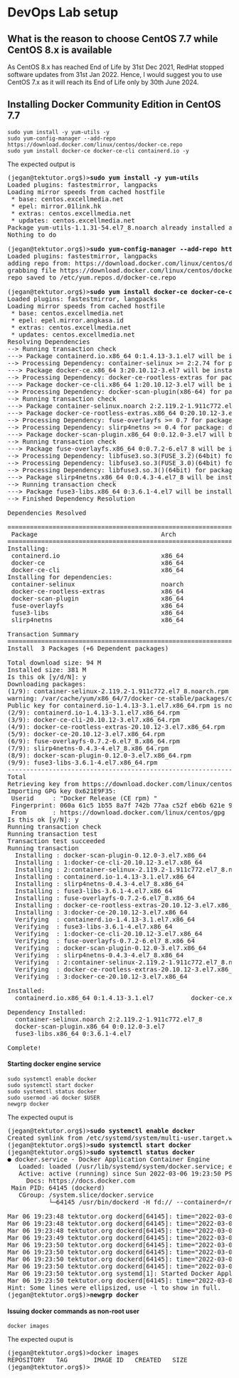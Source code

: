 # DevOps Lab setup

## What is the reason to choose CentOS 7.7 while CentOS 8.x is available
As CentOS 8.x has reached End of Life by 31st Dec 2021,  RedHat stopped software updates from 31st Jan 2022. Hence, I would suggest you to use CentOS 7.x as it will reach its End of Life only by 30th June 2024.

## Installing Docker Community Edition in CentOS 7.7
```
sudo yum install -y yum-utils -y
sudo yum-config-manager --add-repo https://download.docker.com/linux/centos/docker-ce.repo
sudo yum install docker-ce docker-ce-cli containerd.io -y
```

The expected output is
<pre>
(jegan@tektutor.org$)><b>sudo yum install -y yum-utils</b>
Loaded plugins: fastestmirror, langpacks
Loading mirror speeds from cached hostfile
 * base: centos.excellmedia.net
 * epel: mirror.01link.hk
 * extras: centos.excellmedia.net
 * updates: centos.excellmedia.net
Package yum-utils-1.1.31-54.el7_8.noarch already installed and latest version
Nothing to do

(jegan@tektutor.org$)><b>sudo yum-config-manager --add-repo https://download.docker.com/linux/centos/docker-ce.repo</b>
Loaded plugins: fastestmirror, langpacks
adding repo from: https://download.docker.com/linux/centos/docker-ce.repo
grabbing file https://download.docker.com/linux/centos/docker-ce.repo to /etc/yum.repos.d/docker-ce.repo
repo saved to /etc/yum.repos.d/docker-ce.repo

(jegan@tektutor.org$)><b>sudo yum install docker-ce docker-ce-cli containerd.io</b>
Loaded plugins: fastestmirror, langpacks
Loading mirror speeds from cached hostfile
 * base: centos.excellmedia.net
 * epel: epel.mirror.angkasa.id
 * extras: centos.excellmedia.net
 * updates: centos.excellmedia.net
Resolving Dependencies
--> Running transaction check
---> Package containerd.io.x86_64 0:1.4.13-3.1.el7 will be installed
--> Processing Dependency: container-selinux >= 2:2.74 for package: containerd.io-1.4.13-3.1.el7.x86_64
---> Package docker-ce.x86_64 3:20.10.12-3.el7 will be installed
--> Processing Dependency: docker-ce-rootless-extras for package: 3:docker-ce-20.10.12-3.el7.x86_64
---> Package docker-ce-cli.x86_64 1:20.10.12-3.el7 will be installed
--> Processing Dependency: docker-scan-plugin(x86-64) for package: 1:docker-ce-cli-20.10.12-3.el7.x86_64
--> Running transaction check
---> Package container-selinux.noarch 2:2.119.2-1.911c772.el7_8 will be installed
---> Package docker-ce-rootless-extras.x86_64 0:20.10.12-3.el7 will be installed
--> Processing Dependency: fuse-overlayfs >= 0.7 for package: docker-ce-rootless-extras-20.10.12-3.el7.x86_64
--> Processing Dependency: slirp4netns >= 0.4 for package: docker-ce-rootless-extras-20.10.12-3.el7.x86_64
---> Package docker-scan-plugin.x86_64 0:0.12.0-3.el7 will be installed
--> Running transaction check
---> Package fuse-overlayfs.x86_64 0:0.7.2-6.el7_8 will be installed
--> Processing Dependency: libfuse3.so.3(FUSE_3.2)(64bit) for package: fuse-overlayfs-0.7.2-6.el7_8.x86_64
--> Processing Dependency: libfuse3.so.3(FUSE_3.0)(64bit) for package: fuse-overlayfs-0.7.2-6.el7_8.x86_64
--> Processing Dependency: libfuse3.so.3()(64bit) for package: fuse-overlayfs-0.7.2-6.el7_8.x86_64
---> Package slirp4netns.x86_64 0:0.4.3-4.el7_8 will be installed
--> Running transaction check
---> Package fuse3-libs.x86_64 0:3.6.1-4.el7 will be installed
--> Finished Dependency Resolution

Dependencies Resolved

============================================================================================================================================
 Package                                 Arch                 Version                                  Repository                      Size
============================================================================================================================================
Installing:
 containerd.io                           x86_64               1.4.13-3.1.el7                           docker-ce-stable                28 M
 docker-ce                               x86_64               3:20.10.12-3.el7                         docker-ce-stable                23 M
 docker-ce-cli                           x86_64               1:20.10.12-3.el7                         docker-ce-stable                30 M
Installing for dependencies:
 container-selinux                       noarch               2:2.119.2-1.911c772.el7_8                extras                          40 k
 docker-ce-rootless-extras               x86_64               20.10.12-3.el7                           docker-ce-stable               8.0 M
 docker-scan-plugin                      x86_64               0.12.0-3.el7                             docker-ce-stable               3.7 M
 fuse-overlayfs                          x86_64               0.7.2-6.el7_8                            extras                          54 k
 fuse3-libs                              x86_64               3.6.1-4.el7                              extras                          82 k
 slirp4netns                             x86_64               0.4.3-4.el7_8                            extras                          81 k

Transaction Summary
============================================================================================================================================
Install  3 Packages (+6 Dependent packages)

Total download size: 94 M
Installed size: 381 M
Is this ok [y/d/N]: y
Downloading packages:
(1/9): container-selinux-2.119.2-1.911c772.el7_8.noarch.rpm                                                          |  40 kB  00:00:00     
warning: /var/cache/yum/x86_64/7/docker-ce-stable/packages/containerd.io-1.4.13-3.1.el7.x86_64.rpm: Header V4 RSA/SHA512 Signature, key ID 621e9f35: NOKEY
Public key for containerd.io-1.4.13-3.1.el7.x86_64.rpm is not installed
(2/9): containerd.io-1.4.13-3.1.el7.x86_64.rpm                                                                       |  28 MB  00:00:01     
(3/9): docker-ce-cli-20.10.12-3.el7.x86_64.rpm                                                                       |  30 MB  00:00:01     
(4/9): docker-ce-rootless-extras-20.10.12-3.el7.x86_64.rpm                                                           | 8.0 MB  00:00:00     
(5/9): docker-ce-20.10.12-3.el7.x86_64.rpm                                                                           |  23 MB  00:00:03     
(6/9): fuse-overlayfs-0.7.2-6.el7_8.x86_64.rpm                                                                       |  54 kB  00:00:00     
(7/9): slirp4netns-0.4.3-4.el7_8.x86_64.rpm                                                                          |  81 kB  00:00:00     
(8/9): docker-scan-plugin-0.12.0-3.el7.x86_64.rpm                                                                    | 3.7 MB  00:00:00     
(9/9): fuse3-libs-3.6.1-4.el7.x86_64.rpm                                                                             |  82 kB  00:00:00     
--------------------------------------------------------------------------------------------------------------------------------------------
Total                                                                                                        22 MB/s |  94 MB  00:00:04     
Retrieving key from https://download.docker.com/linux/centos/gpg
Importing GPG key 0x621E9F35:
 Userid     : "Docker Release (CE rpm) <docker@docker.com>"
 Fingerprint: 060a 61c5 1b55 8a7f 742b 77aa c52f eb6b 621e 9f35
 From       : https://download.docker.com/linux/centos/gpg
Is this ok [y/N]: y
Running transaction check
Running transaction test
Transaction test succeeded
Running transaction
  Installing : docker-scan-plugin-0.12.0-3.el7.x86_64                                                                                   1/9 
  Installing : 1:docker-ce-cli-20.10.12-3.el7.x86_64                                                                                    2/9 
  Installing : 2:container-selinux-2.119.2-1.911c772.el7_8.noarch                                                                       3/9 
  Installing : containerd.io-1.4.13-3.1.el7.x86_64                                                                                      4/9 
  Installing : slirp4netns-0.4.3-4.el7_8.x86_64                                                                                         5/9 
  Installing : fuse3-libs-3.6.1-4.el7.x86_64                                                                                            6/9 
  Installing : fuse-overlayfs-0.7.2-6.el7_8.x86_64                                                                                      7/9 
  Installing : docker-ce-rootless-extras-20.10.12-3.el7.x86_64                                                                          8/9 
  Installing : 3:docker-ce-20.10.12-3.el7.x86_64                                                                                        9/9 
  Verifying  : containerd.io-1.4.13-3.1.el7.x86_64                                                                                      1/9 
  Verifying  : fuse3-libs-3.6.1-4.el7.x86_64                                                                                            2/9 
  Verifying  : 1:docker-ce-cli-20.10.12-3.el7.x86_64                                                                                    3/9 
  Verifying  : fuse-overlayfs-0.7.2-6.el7_8.x86_64                                                                                      4/9 
  Verifying  : docker-scan-plugin-0.12.0-3.el7.x86_64                                                                                   5/9 
  Verifying  : slirp4netns-0.4.3-4.el7_8.x86_64                                                                                         6/9 
  Verifying  : 2:container-selinux-2.119.2-1.911c772.el7_8.noarch                                                                       7/9 
  Verifying  : docker-ce-rootless-extras-20.10.12-3.el7.x86_64                                                                          8/9 
  Verifying  : 3:docker-ce-20.10.12-3.el7.x86_64                                                                                        9/9 

Installed:
  containerd.io.x86_64 0:1.4.13-3.1.el7          docker-ce.x86_64 3:20.10.12-3.el7          docker-ce-cli.x86_64 1:20.10.12-3.el7         

Dependency Installed:
  container-selinux.noarch 2:2.119.2-1.911c772.el7_8                    docker-ce-rootless-extras.x86_64 0:20.10.12-3.el7                   
  docker-scan-plugin.x86_64 0:0.12.0-3.el7                              fuse-overlayfs.x86_64 0:0.7.2-6.el7_8                               
  fuse3-libs.x86_64 0:3.6.1-4.el7                                       slirp4netns.x86_64 0:0.4.3-4.el7_8                                  

Complete!
</pre>


#### Starting docker engine service
```
sudo systemctl enable docker
sudo systemctl start docker
sudo systemctl status docker
sudo usermod -aG docker $USER
newgrp docker
```
The expected ouput is
<pre>
(jegan@tektutor.org$)><b>sudo systemctl enable docker</b>
Created symlink from /etc/systemd/system/multi-user.target.wants/docker.service to /usr/lib/systemd/system/docker.service.
(jegan@tektutor.org$)><b>sudo systemctl start docker</b>
(jegan@tektutor.org$)><b>sudo systemctl status docker</b>
● docker.service - Docker Application Container Engine
   Loaded: loaded (/usr/lib/systemd/system/docker.service; enabled; vendor preset: disabled)
   Active: active (running) since Sun 2022-03-06 19:23:50 PST; 9min ago
     Docs: https://docs.docker.com
 Main PID: 64145 (dockerd)
   CGroup: /system.slice/docker.service
           └─64145 /usr/bin/dockerd -H fd:// --containerd=/run/containerd/containerd.sock

Mar 06 19:23:48 tektutor.org dockerd[64145]: time="2022-03-06T19:23:48.110984142-08:00" level=info msg="ccResolverWrapper: sending...le=grpc
Mar 06 19:23:48 tektutor.org dockerd[64145]: time="2022-03-06T19:23:48.111009882-08:00" level=info msg="ClientConn switching balan...le=grpc
Mar 06 19:23:48 tektutor.org dockerd[64145]: time="2022-03-06T19:23:48.477701245-08:00" level=info msg="Loading containers: start."
Mar 06 19:23:49 tektutor.org dockerd[64145]: time="2022-03-06T19:23:49.915307132-08:00" level=info msg="Default bridge (docker0) i...ddress"
Mar 06 19:23:50 tektutor.org dockerd[64145]: time="2022-03-06T19:23:50.201200737-08:00" level=info msg="Firewalld: interface docke...urning"
Mar 06 19:23:50 tektutor.org dockerd[64145]: time="2022-03-06T19:23:50.462895927-08:00" level=info msg="Loading containers: done."
Mar 06 19:23:50 tektutor.org dockerd[64145]: time="2022-03-06T19:23:50.515173237-08:00" level=info msg="Docker daemon" commit=459d...0.10.12
Mar 06 19:23:50 tektutor.org dockerd[64145]: time="2022-03-06T19:23:50.515686639-08:00" level=info msg="Daemon has completed initialization"
Mar 06 19:23:50 tektutor.org systemd[1]: Started Docker Application Container Engine.
Mar 06 19:23:50 tektutor.org dockerd[64145]: time="2022-03-06T19:23:50.571898030-08:00" level=info msg="API listen on /var/run/docker.sock"
Hint: Some lines were ellipsized, use -l to show in full.
(jegan@tektutor.org$)><b>newgrp docker</b>
</pre>


#### Issuing docker commands as non-root user
```
docker images
```

The expected ouput is
<pre>
(jegan@tektutor.org$)>docker images
REPOSITORY   TAG       IMAGE ID   CREATED   SIZE
(jegan@tektutor.org$)>
</pre>
